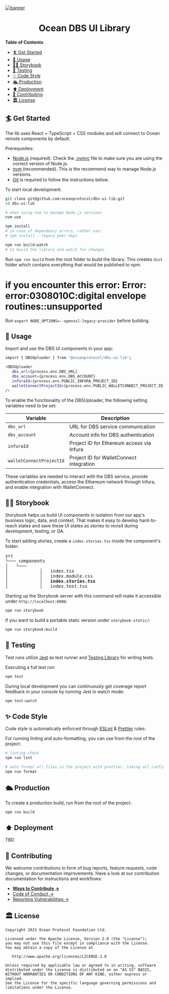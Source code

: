 [![banner](https://raw.githubusercontent.com/oceanprotocol/art/master/github/repo-banner%402x.png)](https://oceanprotocol.com)

<h1 align="center">Ocean DBS UI Library</h1>

**Table of Contents**

- [🏄 Get Started](#-get-started)
- [🚀 Usage](#-usage)
- [👩‍🎤 Storybook](#-storybook)
- [🤖 Testing](#-testing)
- [✨ Code Style](#-code-style)
- [🛳 Production](#-production)
- [⬆️ Deployment](#️-deployment)
- [💖 Contributing](#-contributing)
- [🏛 License](#-license)

## 🏄 Get Started

The lib uses React + TypeScript + CSS modules and will connect to Ocean remote components by default.

Prerequisites:

- [Node.js](https://nodejs.org/en/) (required). Check the [.nvmrc](.nvmrc) file to make sure you are using the correct version of Node.js.
- [nvm](https://github.com/nvm-sh/nvm) (recommended). This is the recommend way to manage Node.js versions.
- [Git](https://git-scm.com/) is required to follow the instructions below.

To start local development:

```bash
git clone git@github.com:oceanprotocol/dbs-ui-lib.git
cd dbs-ui-lib

# when using nvm to manage Node.js versions
nvm use

npm install
# in case of dependency errors, rather use:
# npm install --legacy-peer-deps

npm run build:watch 
# to build the library and watch for changes.
```

Run `npm run build` from the root folder to build the library. This creates `dist` folder which contains everything that
would be published to npm.

# if you encounter this error: Error: error:0308010C:digital envelope routines::unsupported
Run `export NODE_OPTIONS=--openssl-legacy-provider` before building.

## 🚀 Usage

Import and use the DBS UI components in your app:

```bash
import { DBSUploader } from '@oceanprotocol/dbs-ui-lib';

<DBSUploader 
   dbs_url={process.env.DBS_URL}
   dbs_account={process.env.DBS_ACCOUNT}
   infuraId={process.env.PUBLIC_INFURA_PROJECT_ID}
   walletConnectProjectId={process.env.PUBLIC_WALLETCONNECT_PROJECT_ID}
/>
```

To enable the functionality of the DBSUploader, the following setting variables need to be set:

| Variable                | Description                                           |
|-------------------------|-------------------------------------------------------|
| `dbs_url`               | URL for DBS service communication                    |
| `dbs_account`           | Account info for DBS authentication                  |
| `infuraId`              | Project ID for Ethereum access via Infura            |
| `walletConnectProjectId`| Project ID for WalletConnect integration             |

These variables are needed to interact with the DBS service, provide authentication credentials, access the Ethereum network through Infura, and enable integration with WalletConnect. 

## 👩‍🎤 Storybook

Storybook helps us build UI components in isolation from our app's business logic, data, and context. That makes it easy to develop hard-to-reach states and save these UI states as stories to revisit during development, testing, or QA.

To start adding stories, create a `index.stories.tsx` inside the component's folder:

<pre>
src
└─── components
│   └─── <your component>
│            │   index.tsx
│            │   index.module.css
│            │   <b>index.stories.tsx</b>
│            │   index.test.tsx
</pre>

Starting up the Storybook server with this command will make it accessible under `http://localhost:6006`:

```bash
npm run storybook
```

If you want to build a portable static version under `storybook-static/`:

```bash
npm run storybook:build
```

## 🤖 Testing

Test runs utilize [Jest](https://jestjs.io/) as test runner and [Testing Library](https://testing-library.com/docs/react-testing-library/intro) for writing tests.

Executing a full test run:

```bash
npm test
```

During local development you can continuously get coverage report feedback in your console by running Jest in watch mode:

```bash
npm test:watch
```

## ✨ Code Style

Code style is automatically enforced through [ESLint](https://eslint.org) & [Prettier](https://prettier.io) rules:

For running linting and auto-formatting, you can use from the root of the project:

```bash
# linting check
npm run lint

# auto format all files in the project with prettier, taking all configs into account
npm run format
```

## 🛳 Production

To create a production build, run from the root of the project:

```bash
npm run build
```

## ⬆️ Deployment

TBD

## 💖 Contributing

We welcome contributions in form of bug reports, feature requests, code changes, or documentation improvements. Have a look at our contribution documentation for instructions and workflows:

- [**Ways to Contribute →**](https://docs.oceanprotocol.com/concepts/contributing/)
- [Code of Conduct →](https://docs.oceanprotocol.com/concepts/code-of-conduct/)
- [Reporting Vulnerabilities →](https://docs.oceanprotocol.com/concepts/vulnerabilities/)

## 🏛 License

```text
Copyright 2023 Ocean Protocol Foundation Ltd.

Licensed under the Apache License, Version 2.0 (the "License");
you may not use this file except in compliance with the License.
You may obtain a copy of the License at

   http://www.apache.org/licenses/LICENSE-2.0

Unless required by applicable law or agreed to in writing, software
distributed under the License is distributed on an "AS IS" BASIS,
WITHOUT WARRANTIES OR CONDITIONS OF ANY KIND, either express or implied.
See the License for the specific language governing permissions and
limitations under the License.
```
